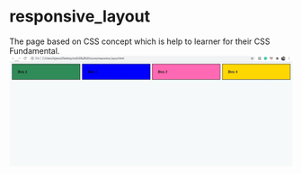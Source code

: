# responsive_layout
The page based on CSS concept which is help to learner for their CSS Fundamental.
![](Image/123.jpg)
